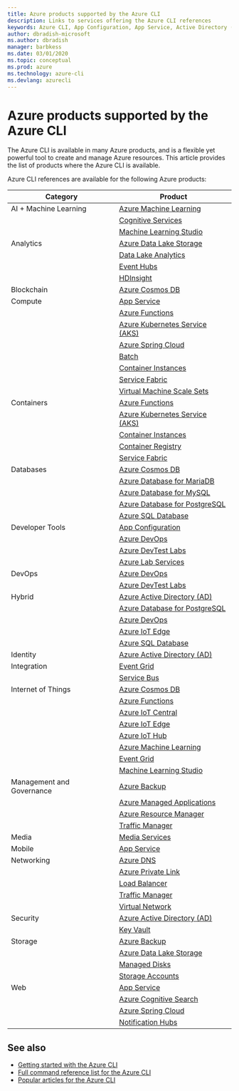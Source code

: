 ```yaml
---
title: Azure products supported by the Azure CLI
description: Links to services offering the Azure CLI references
keywords: Azure CLI, App Configuration, App Service, Active Directory (AD), Backup, Cognitive Search, Cosmos DB, Data Lake Storage, Database, MariaDB, MySQL, PostgreSQL, PostgreSQL, DevOps, DevTest Labs, DNS, Functions, IoT, IoT Central, IoT Edge, IoT Hub, Kubernetes Service (AKS), Lab Services, Machine Learning, Managed Applications, Private Link, Resource Manager, Spring Cloud, SQL Database, Batch, Cognitive Services, Container Instances, Container Registry, Data Lake Analytics, Event Grid, Event Hubs, HDInsight, Key Vault, Load Balancer, Machine Learning Studio, Managed Disks, Media Services, Notification Hubs, Service Bus, Service Fabric, Storage Accounts, Traffic Manager, Virtual Machine Scale Sets, Virtual Network, Compute, Networking, Internet of Things, Developer Tools, Databases, Analytics, Management and Governance, Hybrid, Storage, Security, AI, AI + Machine Learning
author: dbradish-microsoft
ms.author: dbradish
manager: barbkess
ms.date: 03/01/2020
ms.topic: conceptual
ms.prod: azure
ms.technology: azure-cli
ms.devlang: azurecli
---
```


# Azure products supported by the Azure CLI

The Azure CLI is available in many Azure products, and is a flexible yet powerful tool to create and manage Azure resources.  This article provides the list of products where the Azure CLI is available.  

Azure CLI references are available for the following Azure products:  

| Category | Product
|-|-|
|AI + Machine Learning|[Azure Machine Learning](https://azure.microsoft.com/en-us/services/machine-learning/)
||[Cognitive Services](https://azure.microsoft.com/en-us/services/cognitive-services)
||[Machine Learning Studio](https://azure.microsoft.com/en-us/services/machine-learning/studio)
|Analytics|[Azure Data Lake Storage](https://azure.microsoft.com/en-us/services/storage/blobs/data-lake-storage-introduction)
||[Data Lake Analytics](https://azure.microsoft.com/en-us/services/services/data-lake-analytics/)
||[Event Hubs](https://azure.microsoft.com/en-us/services/event-hubs)
||[HDInsight](https://azure.microsoft.com/en-us/services/hdinsight)
|Blockchain|[Azure Cosmos DB](https://azure.microsoft.com/en-us/services/cosmos-db)
|Compute|[App Service](https://azure.microsoft.com/en-us/services/app-service)
||[Azure Functions](https://azure.microsoft.com/en-us/services/azure-functions)
||[Azure Kubernetes Service (AKS)](https://azure.microsoft.com/en-us/services/aks)
||[Azure Spring Cloud](https://azure.microsoft.com/en-us/services/spring-cloud)
||[Batch](https://azure.microsoft.com/en-us/services/batch)
||[Container Instances](https://azure.microsoft.com/en-us/services/container-instances)
||[Service Fabric](https://azure.microsoft.com/en-us/services/service-fabric)
||[Virtual Machine Scale Sets](https://azure.microsoft.com/en-us/services/virtual-machine-scale-sets)
|Containers|[Azure Functions](https://azure.microsoft.com/en-us/services/azure-functions)
||[Azure Kubernetes Service (AKS)](https://azure.microsoft.com/en-us/services/aks)
||[Container Instances](https://azure.microsoft.com/en-us/services/container-instances)
||[Container Registry](https://azure.microsoft.com/en-us/services/container-registry)
||[Service Fabric](https://azure.microsoft.com/en-us/services/service-fabric)
|Databases|[Azure Cosmos DB](https://azure.microsoft.com/en-us/services/cosmos-db)
||[Azure Database for MariaDB](https://azure.microsoft.com/en-us/services/mariadb)
||[Azure Database for MySQL](https://azure.microsoft.com/en-us/services/mysql)
||[Azure Database for PostgreSQL](https://azure.microsoft.com/en-us/services/postgresql)
||[Azure SQL Database](https://azure.microsoft.com/en-us/services/sql-database)
|Developer Tools|[App Configuration](https://azure.microsoft.com/en-us/services/azure-app-configuration)
||[Azure DevOps](https://azure.microsoft.com/en-us/services/devops/)
||[Azure DevTest Labs](https://azure.microsoft.com/en-us/services/lab-services)
||[Azure Lab Services](https://azure.microsoft.com/en-us/services/lab-services/classroom-labs/classroom-labs-overview)
|DevOps|[Azure DevOps](https://azure.microsoft.com/en-us/services/devops/)
||[Azure DevTest Labs](https://azure.microsoft.com/en-us/services/lab-services)
|Hybrid|[Azure Active Directory (AD)](https://azure.microsoft.com/en-us/services/active-directory)
||[Azure Database for PostgreSQL](https://azure.microsoft.com/en-us/services/postgresql)
||[Azure DevOps](https://azure.microsoft.com/en-us/services/devops/)
||[Azure IoT Edge](https://azure.microsoft.com/en-us/services/iot-edge)
||[Azure SQL Database](https://azure.microsoft.com/en-us/services/sql-database)
|Identity|[Azure Active Directory (AD)](https://azure.microsoft.com/en-us/services/active-directory)
|Integration|[Event Grid](https://azure.microsoft.com/en-us/services/event-grid)
||[Service Bus](https://azure.microsoft.com/en-us/services/service-bus)
|Internet of Things|[Azure Cosmos DB](https://azure.microsoft.com/en-us/services/cosmos-db)
||[Azure Functions](https://azure.microsoft.com/en-us/services/azure-functions)
||[Azure IoT Central](https://azure.microsoft.com/en-us/services/iot-central)
||[Azure IoT Edge](https://azure.microsoft.com/en-us/services/iot-edge)
||[Azure IoT Hub](https://azure.microsoft.com/en-us/services/iot-hub)
||[Azure Machine Learning](https://azure.microsoft.com/en-us/services/machine-learning)
||[Event Grid](https://azure.microsoft.com/en-us/services/event-grid)
||[Machine Learning Studio](https://azure.microsoft.com/en-us/services/machine-learning/studio)
|Management and Governance|[Azure Backup](https://azure.microsoft.com/en-us/services/backup)
||[Azure Managed Applications](https://azure.microsoft.com/en-us/services/azure-resource-manager/managed-applications)
||[Azure Resource Manager](https://azure.microsoft.com/en-us/features/azure-resource-manager)
||[Traffic Manager](https://azure.microsoft.com/en-us/services/traffic-manager)
|Media|[Media Services](https://azure.microsoft.com/en-us/services/media-services/latest)
|Mobile|[App Service](https://azure.microsoft.com/en-us/services/app-service)
|Networking|[Azure DNS](https://azure.microsoft.com/en-us/services/dns)
||[Azure Private Link](https://azure.microsoft.com/en-us/services/private-link)
||[Load Balancer](https://azure.microsoft.com/en-us/services/load-balancer)
||[Traffic Manager](https://azure.microsoft.com/en-us/services/traffic-manager)
||[Virtual Network](https://azure.microsoft.com/en-us/services/virtual-network)
|Security|[Azure Active Directory (AD)](https://azure.microsoft.com/en-us/services/active-directory)
||[Key Vault](https://azure.microsoft.com/en-us/services/key-vault)
|Storage|[Azure Backup](https://azure.microsoft.com/en-us/services/azure/backup)
||[Azure Data Lake Storage](https://azure.microsoft.com/en-us/services/storage/blobs/data-lake-storage-introduction)
||[Managed Disks](https://azure.microsoft.com/en-us/services/virtual-machines/windows/managed-disks-overview)
||[Storage Accounts](https://azure.microsoft.com/en-us/services/services/storage/)
|Web|[App Service](https://azure.microsoft.com/en-us/services/app-service)
||[Azure Cognitive Search](https://azure.microsoft.com/en-us/services/search)
||[Azure Spring Cloud](https://azure.microsoft.com/en-us/services/spring-cloud)
||[Notification Hubs](https://azure.microsoft.com/en-us/services/notification-hubs)

## See also

- [Getting started with the Azure CLI](get-started-with-azure-cli.md)
- [Full command reference list for the Azure CLI](https://azure.microsoft.com/en-us/services/cli/azure/reference-index)
- [Popular articles for the Azure CLI](popular-articles-azure-cli.md)
